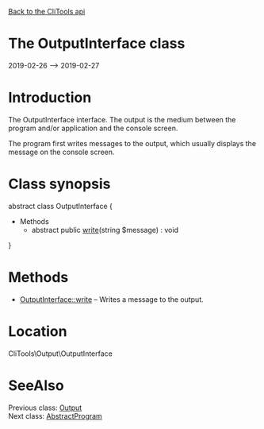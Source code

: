 [Back to the CliTools api](https://github.com/lingtalfi/CliTools/blob/master/doc/api/CliTools.md)



The OutputInterface class
================
2019-02-26 --> 2019-02-27






Introduction
============

The OutputInterface interface.
The output is the medium between the program and/or application and the console screen.

The program first writes messages to the output, which usually displays the message on the console screen.



Class synopsis
==============


abstract class <span class="pl-k">OutputInterface</span>  {

- Methods
    - abstract public [write](https://github.com/lingtalfi/CliTools/blob/master/doc/api/CliTools/Output/OutputInterface/write.md)(string $message) : void

}






Methods
==============

- [OutputInterface::write](https://github.com/lingtalfi/CliTools/blob/master/doc/api/CliTools/Output/OutputInterface/write.md) &ndash; Writes a message to the output.





Location
=============
CliTools\Output\OutputInterface


SeeAlso
==============
Previous class: [Output](https://github.com/lingtalfi/CliTools/blob/master/doc/api/CliTools/Output/Output.md)<br>Next class: [AbstractProgram](https://github.com/lingtalfi/CliTools/blob/master/doc/api/CliTools/Program/AbstractProgram.md)<br>
